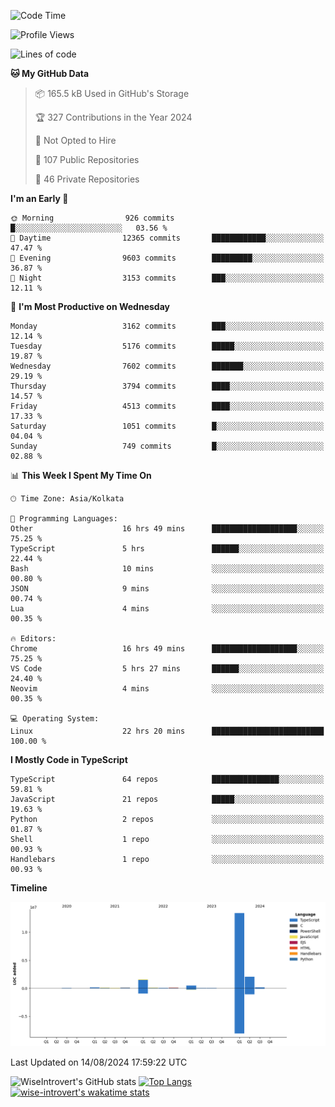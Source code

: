 <!--START_SECTION:waka-->
![Code Time](http://img.shields.io/badge/Code%20Time-1%2C527%20hrs%205%20mins-blue)

![Profile Views](http://img.shields.io/badge/Profile%20Views-0-blue)

![Lines of code](https://img.shields.io/badge/From%20Hello%20World%20I%27ve%20Written-18.3%20million%20lines%20of%20code-blue)

**🐱 My GitHub Data** 

> 📦 165.5 kB Used in GitHub's Storage 
 > 
> 🏆 327 Contributions in the Year 2024
 > 
> 🚫 Not Opted to Hire
 > 
> 📜 107 Public Repositories 
 > 
> 🔑 46 Private Repositories 
 > 
**I'm an Early 🐤** 

```text
🌞 Morning                926 commits         █░░░░░░░░░░░░░░░░░░░░░░░░   03.56 % 
🌆 Daytime                12365 commits       ████████████░░░░░░░░░░░░░   47.47 % 
🌃 Evening                9603 commits        █████████░░░░░░░░░░░░░░░░   36.87 % 
🌙 Night                  3153 commits        ███░░░░░░░░░░░░░░░░░░░░░░   12.11 % 
```
📅 **I'm Most Productive on Wednesday** 

```text
Monday                   3162 commits        ███░░░░░░░░░░░░░░░░░░░░░░   12.14 % 
Tuesday                  5176 commits        █████░░░░░░░░░░░░░░░░░░░░   19.87 % 
Wednesday                7602 commits        ███████░░░░░░░░░░░░░░░░░░   29.19 % 
Thursday                 3794 commits        ████░░░░░░░░░░░░░░░░░░░░░   14.57 % 
Friday                   4513 commits        ████░░░░░░░░░░░░░░░░░░░░░   17.33 % 
Saturday                 1051 commits        █░░░░░░░░░░░░░░░░░░░░░░░░   04.04 % 
Sunday                   749 commits         █░░░░░░░░░░░░░░░░░░░░░░░░   02.88 % 
```


📊 **This Week I Spent My Time On** 

```text
🕑︎ Time Zone: Asia/Kolkata

💬 Programming Languages: 
Other                    16 hrs 49 mins      ███████████████████░░░░░░   75.25 % 
TypeScript               5 hrs               ██████░░░░░░░░░░░░░░░░░░░   22.44 % 
Bash                     10 mins             ░░░░░░░░░░░░░░░░░░░░░░░░░   00.80 % 
JSON                     9 mins              ░░░░░░░░░░░░░░░░░░░░░░░░░   00.74 % 
Lua                      4 mins              ░░░░░░░░░░░░░░░░░░░░░░░░░   00.35 % 

🔥 Editors: 
Chrome                   16 hrs 49 mins      ███████████████████░░░░░░   75.25 % 
VS Code                  5 hrs 27 mins       ██████░░░░░░░░░░░░░░░░░░░   24.40 % 
Neovim                   4 mins              ░░░░░░░░░░░░░░░░░░░░░░░░░   00.35 % 

💻 Operating System: 
Linux                    22 hrs 20 mins      █████████████████████████   100.00 % 
```

**I Mostly Code in TypeScript** 

```text
TypeScript               64 repos            ███████████████░░░░░░░░░░   59.81 % 
JavaScript               21 repos            █████░░░░░░░░░░░░░░░░░░░░   19.63 % 
Python                   2 repos             ░░░░░░░░░░░░░░░░░░░░░░░░░   01.87 % 
Shell                    1 repo              ░░░░░░░░░░░░░░░░░░░░░░░░░   00.93 % 
Handlebars               1 repo              ░░░░░░░░░░░░░░░░░░░░░░░░░   00.93 % 
```



**Timeline**

![Lines of Code chart](https://raw.githubusercontent.com/wise-introvert/wise-introvert/master/assets/bar_graph.png)


 Last Updated on 14/08/2024 17:59:22 UTC
<!--END_SECTION:waka-->

![WiseIntrovert's GitHub stats](https://github-readme-stats.vercel.app/api?username=wise-introvert&count_private=true&show_icons=true)
[![Top Langs](https://github-readme-stats.vercel.app/api/top-langs/?username=wise-introvert&langs_count=10)](https://github.com/anuraghazra/github-readme-stats)
[![wise-introvert's wakatime stats](https://github-readme-stats.vercel.app/api/wakatime?username=wiseintrovert)](https://github.com/anuraghazra/github-readme-stats)
